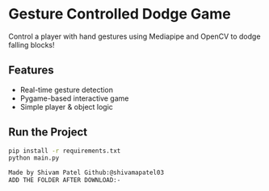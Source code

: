 # Gesture Controlled Dodge Game

Control a player with hand gestures using Mediapipe and OpenCV to dodge falling blocks!

## Features
- Real-time gesture detection
- Pygame-based interactive game
- Simple player & object logic

## Run the Project

```bash
pip install -r requirements.txt
python main.py

Made by Shivam Patel Github:@shivamapatel03
ADD THE FOLDER AFTER DOWNLOAD:- 
